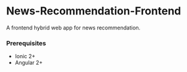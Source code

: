 # News-Recommendation-Frontend
A frontend hybrid web app for news recommendation.

### Prerequisites

* Ionic 2+
* Angular 2+
